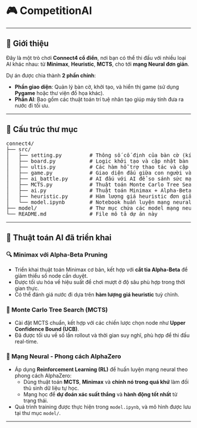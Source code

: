 # 🎮 CompetitionAI

---

## 🧠 Giới thiệu
Đây là một trò chơi **Connect4 cổ điển**, nơi bạn có thể thi đấu với nhiều loại AI khác nhau: từ **Minimax**, **Heuristic**, **MCTS**, cho tới **mạng Neural đơn giản**.

Dự án được chia thành **2 phần chính**:

- **Phần giao diện**: Quản lý bàn cờ, khởi tạo, và hiển thị game (sử dụng **Pygame** hoặc thư viện đồ họa khác).
- **Phần AI**: Bao gồm các thuật toán trí tuệ nhân tạo giúp máy tính đưa ra nước đi tối ưu.

---

## 📁 Cấu trúc thư mục
<pre>
connect4/
├── src/
│   ├── setting.py         # Thông số cố định của bàn cờ (kích thước, màu sắc, v.v.)
│   ├── board.py           # Logic khởi tạo và cập nhật bàn cờ
│   ├── ultis.py           # Các hàm hỗ trợ thao tác và cập nhật bàn cờ
│   ├── game.py            # Giao diện đấu giữa con người và AI
│   ├── ai_battle.py       # AI đấu với AI để so sánh sức mạnh các thuật toán
│   ├── MCTS.py            # Thuật toán Monte Carlo Tree Search
│   ├── ai.py              # Thuật toán Minimax + Alpha-Beta Pruning
│   ├── heuristic.py       # Hàm lượng giá heuristic đơn giản
│   └── model.ipynb        # Notebook huấn luyện mạng neural (AlphaZero style)
├── model/                 # Thư mục chứa các model mạng neural đã huấn luyện
└── README.md              # File mô tả dự án này
</pre>
---

## 🧠 Thuật toán AI đã triển khai

### 🔍 Minimax với Alpha-Beta Pruning

- Triển khai thuật toán Minimax cơ bản, kết hợp với **cắt tỉa Alpha-Beta** để giảm thiểu số node cần duyệt.
- Được tối ưu hóa về hiệu suất để chơi mượt ở độ sâu phù hợp trong thời gian thực.
- Có thể đánh giá nước đi dựa trên **hàm lượng giá heuristic** tuỳ chỉnh.

### 🌳 Monte Carlo Tree Search (MCTS)

- Cài đặt MCTS chuẩn, kết hợp với các chiến lược chọn node như **Upper Confidence Bound (UCB)**.
- Đã được tối ưu về số lần rollout và thời gian suy nghĩ, phù hợp để thi đấu real-time.

### 🧠 Mạng Neural - Phong cách AlphaZero

- Áp dụng **Reinforcement Learning (RL)** để huấn luyện mạng neural theo phong cách AlphaZero:
  - Dùng thuật toán **MCTS**, **Minimax** và **chính nó trong quá khứ** làm đối thủ sinh dữ liệu tự học.
  - Mạng học để **dự đoán xác suất thắng** và **hành động tốt nhất** từ trạng thái.
- Quá trình training được thực hiện trong `model.ipynb`, và mô hình được lưu tại thư mục `model/`.

---